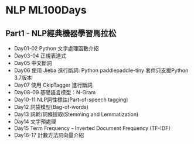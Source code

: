 # NLP ML100Days

## Part1 - NLP經典機器學習馬拉松
* Day01-02 Python 文字處理函數介紹
* Day03-04 正規表達式
* Day05 中文斷詞
* Day06 使用 Jieba 進行斷詞: Python paddlepaddle-tiny 套件只支援Python 3.7版本
* Day07 使用 CkipTagger 進行斷詞
* Day08-09 基礎語言模型：N-Gram
* Day10-11 NLP詞性標註(Part-of-speech tagging)
* Day12 詞袋模型(Bag-of-words)
* Day13 詞幹/詞條提取(Stemming and Lemmatization)
* Day14 文字預處理
* Day15 Term Frequency - Inverted Document Frequency (TF-IDF)
* Day16-17 計數方法詞向量介紹